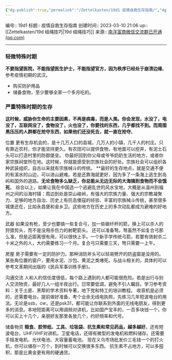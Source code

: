 ```yaml
---
{"dg-publish":true,"permalink":"/Zettelkasten/19d1 疫情自救生存指南/","dgPassFrontmatter":true}
---
```


编号:: 19d1
标题:: 疫情自救生存指南
创建时间:: 2023-03-10 21:06
up:: [[Zettelkasten/19d 结绳技巧\|19d 结绳技巧]]
来源:: [南洋富商微信交流群已开通 (qq.com)](https://mp.weixin.qq.com/s?__biz=MzU2NTgwOTE0MQ==&mid=2247484395&idx=2&sn=cab950b95f8d069cb5c947a17c5890d1&chksm=fcb75971cbc0d067c127d2e67014f750c973da97ac066f725cd11f48ae6e9c3ae86215bcebf4&scene=21#wechat_redirect)

---

### 轻微特殊时期
**不要指望医院，不能指望医生护士，不能指望官方，因为秩序已经处于崩溃边缘**。参考疫情初期的武汉。
- 购买防护用品
- 储备食物，至少要够全家一个多月吃的。


### 严重特殊时期的生存
**这时候，威胁你生命的主要因素，不再是病毒，而是人类。你会发现，水没了，电没了，互联网没了，食物没了，火也没了，你要找的东西，几乎都找不到。而周围黑压压的人群都在抢夺东西，如果他们还没死去，就一直在抢夺**。

位置
更有生存机会的，是十几万人口的县城，几万人的小镇，几千人的村庄。只有靠近农村，你才能坚持更久。有农田可以提供食物，有地面可以挖井，有泥土石头可以打造村里的防御堡垒。
你最好回到你父母或爷爷奶奶生活的地方，或者你家宗族祠堂所在地。这时候，你就能感受到宗族社会的好处。宗族社会可以组织各种武装组织，自古以来就有宗族械斗的传统。
**最好的生存地点，就是交通不便的有溪水的山边，可以进山避难。若是还靠海就更好，因为多了一条海上逃生到岛屿和国外的道路。**无论食物多么缺乏，你总能从无边无际的大海搞到食物而不会饿死**。
综合以上，如果让我在中国选一个逃避乱世的风水宝地，大概是从温州到福州之间的沿海村镇：周边到处是崇山峻岭，有强大的宗族力量、强大的宗教凝聚力、足够的地方自治、历史上有抗击倭寇的经验、丰富的宗族械斗传统，甚至很多城堡还在，比如永昌堡和金乡卫。这些地方在历史上的多次动乱都成为避难的好地方。

武器
如果没有枪，至少也要搞一些复合弓，加一些碳纤杆的箭，换上可以杀人的狩猎剪头，而不是没用杀伤力的射靶箭头。
还可以准备弩。弩虽然不如复合弓那么准，但是近距离很有用，可以很快上手。一个新手学传统弓箭，若要有效射杀二十米之外的人，大约需要练习一个月。复合弓只需要三天，弩只需要一上午。

房屋
房子需要有一定的防护力。那种消防斧头可以轻易劈开的防盗窗是没用的。某些角位置的窗户，要用水泥、沙包、黄泥之类堵死。与战斗相关的，具体的可以参考文革期间出版的《民兵军事训练手册》。

沟通交流
人和人的信任度很低，每个路上遇到的人都可能很危险。若是出行与别人交流物资，最好几人一组半夜出行。日常要低调，避免不引人瞩目。学习参考资料：关于土匪、黑帮的学术资料专著，地下党和特工的培训教程。
收音机是必须的，还需要电台。提前做好准备，考个业余无线电执照，先练习几年短波电台的用法。无论是ssb，cw，还是psk31，都可能让你联系到外面的无线电朋友，得到更多的消息。本地短距离可以用调频对讲机，比如国产宝丰的，一百多块钱一个，你可以买上十几个，亲朋好友那里各放几个，约好频率和代号。

储备物资
**粮食、胶带纸、工具、垃圾袋、抗生素和常见药品，越多越好**。还有短波电台，UHF/VHF对讲机，卫星电话，还得有微型的发电机和燃料储存。还需要手摇发电机、光伏电池、大容量蓄电池。
现在义乌市场批发价三毛钱一个的打火机，你可以储存一万个，到时候可以交换很多东西。
抗生素不占地方，可以多囤积，那是比黄金更有用的硬通货。